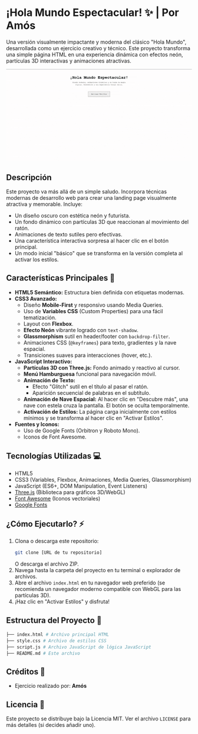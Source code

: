 # ¡Hola Mundo Espectacular! ✨ | Por Amós

Una versión visualmente impactante y moderna del clásico "Hola Mundo", desarrollada como un ejercicio creativo y técnico. Este proyecto transforma una simple página HTML en una experiencia dinámica con efectos neón, partículas 3D interactivas y animaciones atractivas.

![Hola Mundo Espectacular Demo](assets/demo.gif)

## Descripción

Este proyecto va más allá de un simple saludo. Incorpora técnicas modernas de desarrollo web para crear una landing page visualmente atractiva y memorable. Incluye:

- Un diseño oscuro con estética neón y futurista.
- Un fondo dinámico con partículas 3D que reaccionan al movimiento del ratón.
- Animaciones de texto sutiles pero efectivas.
- Una característica interactiva sorpresa al hacer clic en el botón principal.
- Un modo inicial "básico" que se transforma en la versión completa al activar los estilos.

## Características Principales 🚀

- **HTML5 Semántico:** Estructura bien definida con etiquetas modernas.
- **CSS3 Avanzado:**
  - Diseño **Mobile-First** y responsivo usando Media Queries.
  - Uso de **Variables CSS** (Custom Properties) para una fácil tematización.
  - Layout con **Flexbox**.
  - **Efecto Neón** vibrante logrado con `text-shadow`.
  - **Glassmorphism** sutil en header/footer con `backdrop-filter`.
  - Animaciones CSS (`@keyframes`) para texto, gradientes y la nave espacial.
  - Transiciones suaves para interacciones (hover, etc.).
- **JavaScript Interactivo:**
  - **Partículas 3D con Three.js:** Fondo animado y reactivo al cursor.
  - **Menú Hamburguesa** funcional para navegación móvil.
  - **Animación de Texto:**
    - Efecto "Glitch" sutil en el título al pasar el ratón.
    - Aparición secuencial de palabras en el subtítulo.
  - **Animación de Nave Espacial:** Al hacer clic en "Descubre más", una nave con estela cruza la pantalla. El botón se oculta temporalmente.
  - **Activación de Estilos:** La página carga inicialmente con estilos mínimos y se transforma al hacer clic en "Activar Estilos".
- **Fuentes y Iconos:**
  - Uso de Google Fonts (Orbitron y Roboto Mono).
  - Iconos de Font Awesome.

## Tecnologías Utilizadas 💻

- HTML5
- CSS3 (Variables, Flexbox, Animaciones, Media Queries, Glassmorphism)
- JavaScript (ES6+, DOM Manipulation, Event Listeners)
- [Three.js](https://threejs.org/) (Biblioteca para gráficos 3D/WebGL)
- [Font Awesome](https://fontawesome.com/) (Iconos vectoriales)
- [Google Fonts](https://fonts.google.com/)

## ¿Cómo Ejecutarlo? ⚡

1.  Clona o descarga este repositorio:
    ```bash
    git clone [URL de tu repositorio]
    ```
    O descarga el archivo ZIP.
2.  Navega hasta la carpeta del proyecto en tu terminal o explorador de archivos.
3.  Abre el archivo `index.html` en tu navegador web preferido (se recomienda un navegador moderno compatible con WebGL para las partículas 3D).
4.  ¡Haz clic en "Activar Estilos" y disfruta!

## Estructura del Proyecto 📁

```bash
├── index.html # Archivo principal HTML
├── style.css # Archivo de estilos CSS
├── script.js # Archivo JavaScript de lógica JavaScript
├── README.md # Este archivo

```

## Créditos 🙏

- Ejercicio realizado por: **Amós**
  
## Licencia 📄

Este proyecto se distribuye bajo la Licencia MIT. Ver el archivo `LICENSE` para más detalles (si decides añadir uno).
